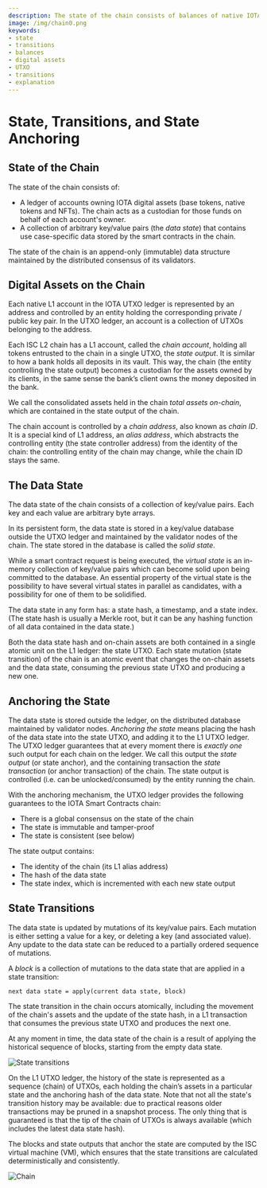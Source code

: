 ```yaml
---
description: The state of the chain consists of balances of native IOTA digital assets and a collection of key/value pairs which represents use case-specific data stored in the chain by its smart contracts outside the UTXO ledger. 
image: /img/chain0.png
keywords:
- state
- transitions
- balances
- digital assets
- UTXO
- transitions
- explanation
---
```

# State, Transitions, and State Anchoring

## State of the Chain

The state of the chain consists of:

- A ledger of accounts owning IOTA digital assets (base tokens, native tokens and NFTs). The chain acts as a custodian for those funds on behalf of each account's owner.
- A collection of arbitrary key/value pairs (the _data state_) that contains use case-specific data stored by the smart contracts in the chain.

The state of the chain is an append-only (immutable) data structure maintained by the distributed consensus of its validators.

## Digital Assets on the Chain

Each native L1 account in the IOTA UTXO ledger is represented by an address and controlled by an entity holding the corresponding private / public key pair.
In the UTXO ledger, an account is a collection of UTXOs belonging to the address.

Each ISC L2 chain has a L1 account, called the _chain account_, holding all tokens entrusted to the chain in a single UTXO, the _state output_.
It is similar to how a bank holds all deposits in its vault. This way, the chain (the entity controlling the state output) becomes a custodian for the assets owned by its clients, in the same sense the bank’s client owns the money deposited in the bank.

We call the consolidated assets held in the chain _total assets on-chain_, which are contained in the state output of the chain.

The chain account is controlled by a _chain address_, also known as _chain ID_.
It is a special kind of L1 address, an _alias address_, which abstracts the controlling entity (the state controller address) from the identity of the chain: the controlling entity of the chain may change, while the chain ID stays the same.

## The Data State

The data state of the chain consists of a collection of key/value pairs.
Each key and each value are arbitrary byte arrays.

In its persistent form, the data state is stored in a key/value database outside the UTXO ledger and maintained by the validator nodes of the chain.
The state stored in the database is called the _solid state_.

While a smart contract request is being executed, the _virtual state_ is an in-memory collection of key/value pairs which can become solid upon being committed to the database.
An essential property of the virtual state is the possibility to have several virtual states in parallel as candidates, with a possibility for one of them to be solidified.

The data state in any form has: a state hash, a timestamp, and a state index.
(The state hash is usually a Merkle root, but it can be any hashing function of all data contained in the data state.)

Both the data state hash and on-chain assets are both contained in a single atomic unit on the L1 ledger: the state UTXO.
Each state mutation (state transition) of the chain is an atomic event that changes the on-chain assets and the data state, consuming the previous state UTXO and producing a new one.

## Anchoring the State

The data state is stored outside the ledger, on the distributed database maintained by validator nodes.
_Anchoring the state_ means placing the hash of the data state into the state UTXO, and adding it to the L1 UTXO ledger.
The UTXO ledger guarantees that at every moment there is *exactly one* such output for each chain on the ledger.
We call this output the *state output* (or state anchor), and the containing transaction the *state transaction* (or anchor transaction) of the chain.
The state output is controlled (i.e. can be unlocked/consumed) by the entity running the chain.

With the anchoring mechanism, the UTXO ledger provides the following guarantees to the IOTA Smart Contracts chain:

- There is a global consensus on the state of the chain
- The state is immutable and tamper-proof
- The state is consistent (see below)

The state output contains:

- The identity of the chain (its L1 alias address)
- The hash of the data state
- The state index, which is incremented with each new state output

## State Transitions

The data state is updated by mutations of its key/value pairs.
Each mutation is either setting a value for a key, or deleting a key (and associated value).
Any update to the data state can be reduced to a partially ordered sequence of mutations.

A *block* is a collection of mutations to the data state that are applied in a state transition:

```
next data state = apply(current data state, block)
```

The state transition in the chain occurs atomically, including the movement of the chain's assets and the update of the state hash, in a L1 transaction that consumes the previous state UTXO and produces the next one.

At any moment in time, the data state of the chain is a result of applying the historical sequence of blocks, starting from the empty data state.

![State transitions](/img/chain0.png)

On the L1 UTXO ledger, the history of the state is represented as a sequence (chain) of UTXOs, each holding the chain’s assets in a particular state and the anchoring hash of the data state.
Note that not all the state's transition history may be available: due to practical reasons older transactions may be pruned in a snapshot process.
The only thing that is guaranteed is that the tip of the chain of UTXOs is always available (which includes the latest data state hash).

The blocks and state outputs that anchor the state are computed by the ISC virtual machine (VM), which ensures that the state transitions are calculated deterministically and consistently.

![Chain](/img/chain1.png)
